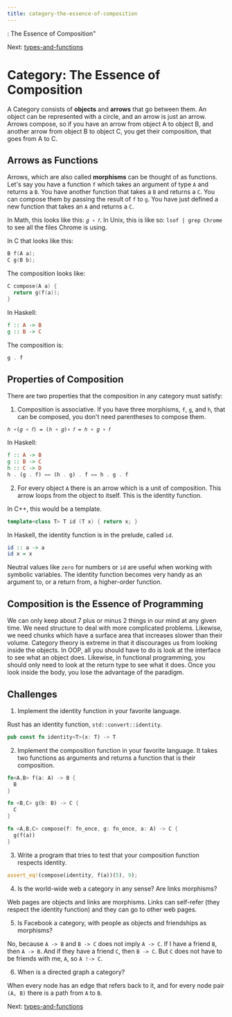 ```yaml
---
title: category-the-essence-of-composition
---
```


: The Essence of Composition"

Next:
[types-and-functions](types-and-functions.md)

# Category: The Essence of Composition

A Category consists of **objects** and **arrows** that go between them.
An object can be represented with a circle, and an arrow is just an
arrow. Arrows compose, so if you have an arrow from object A to object
B, and another arrow from object B to object C, you get their
composition, that goes from A to C.

## Arrows as Functions

Arrows, which are also called **morphisms** can be thought of as
functions. Let's say you have a function `f` which takes an argument of
type `A` and returns a `B`. You have another function that takes a `B`
and returns a `C`. You can compose them by passing the result of `f` to
`g`. You have just defined a new function that takes an `A` and returns
a `C`.

In Math, this looks like this: `𝑔 ∘ 𝑓`. In Unix, this is like so:
`lsof | grep Chrome` to see all the files Chrome is using.

In C that looks like this:

```c
B f(A a);
C g(B b);
```

The composition looks like:

```c
C compose(A a) {
  return g(f(a));
}
```

In Haskell:

```hs
f :: A -> B
g :: B -> C
```

The composition is:

```hs
g . f
```

## Properties of Composition

There are two properties that the composition in any category must
satisfy:

1.  Composition is associative. If you have three morphisms, `f`, `g`,
    and `h`, that can be composed, you don't need parentheses to
    compose them.

`ℎ ∘(𝑔 ∘ 𝑓) = (ℎ ∘ 𝑔)∘ 𝑓 = ℎ ∘ 𝑔 ∘ 𝑓`

In Haskell:

```hs
f :: A -> B
g :: B -> C
h :: C -> D
h . (g . f) == (h . g) . f == h . g . f
```

2.  For every object `A` there is an arrow which is a unit of
    composition. This arrow loops from the object to itself. This is the
    identity function.

In C++, this would be a template.

```cpp
template<class T> T id (T x) { return x; }
```

In Haskell, the identity function is in the prelude, called `id`.

```hs
id :: a -> a
id x = x
```

Neutral values like `zero` for numbers or `id` are useful when working
with symbolic variables. The identity function becomes very handy as an
argument to, or a return from, a higher-order function.

## Composition is the Essence of Programming

We can only keep about 7 plus or minus 2 things in our mind at any given
time. We need structure to deal with more complicated problems.
Likewise, we need chunks which have a surface area that increases slower
than their volume. Category theory is extreme in that it discourages us
from looking inside the objects. In OOP, all you should have to do is
look at the interface to see what an object does. Likewise, in
functional programming, you should only need to look at the return type
to see what it does. Once you look inside the body, you lose the
advantage of the paradigm.

## Challenges

1.  Implement the identity function in your favorite language.

Rust has an identity function, `std::convert::identity`.

```rs
pub const fn identity<T>(x: T) -> T
```

2.  Implement the composition function in your favorite language. It
    takes two functions as arguments and returns a function that is
    their composition.

```rs
fn<A,B> f(a: A) -> B {
  B
}

fn <B,C> g(b: B) -> C {
  C
}

fn <A,B,C> compose(f: fn_once, g: fn_once, a: A) -> C {
  g(f(a))
}
```

3.  Write a program that tries to test that your composition function
    respects identity.

```rs
assert_eq!(compose(identity, f(a))(5), 9);
```

4.  Is the world-wide web a category in any sense? Are links morphisms?

Web pages are objects and links are morphisms. Links can self-refer
(they respect the identity function) and they can go to other web pages.

5.  Is Facebook a category, with people as objects and friendships as
    morphisms?

No, because `A -> B` and `B -> C` does not imply `A -> C`. If I have a
friend `B`, then `A -> B`. And if they have a friend `C`, then `B -> C`.
But `C` does not have to be friends with me, `A`, so `A !-> C`.

6.  When is a directed graph a category?

When every node has an edge that refers back to it, and for every node
pair `(A, B)` there is a path from `A` to `B`.

Next:
[types-and-functions](types-and-functions.md)
